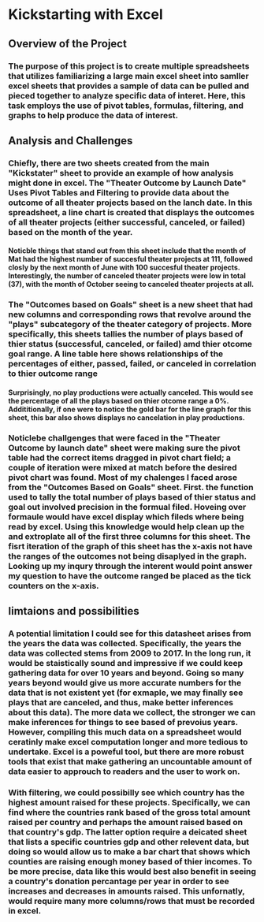 # Kickstarting with Excel 
## Overview of the Project 
### The purpose of this project is to create multiple spreadsheets that utilizes familiarizing a large main excel sheet into samller excel sheets that provides a sample of data can be pulled and pieced together to analyze specific data of interet. Here, this task employs the use of pivot tables, formulas, filtering, and graphs to help produce the data of interest.
## Analysis and Challenges
### Chiefly, there are two sheets created from the main "Kickstater" sheet to provide an example of how analysis might done in excel. The "Theater Outcome by Launch Date" Uses Pivot Tables and Filtering to provide data about the outcome of all theater projects based on the lanch date. In this spreadsheet, a line chart is created that displays the outcomes of all theater projects (either successful, canceled, or failed) based on the month of the year. 
#### Noticble things that stand out from this sheet include that the month of Mat had the highest number of succesful theater projects at 111, followed closly by the next month of June with 100 succesful theater projects. Interestingly, the number of canceled theater projects were low in total (37), with the month of October seeing to canceled theater projects at all.
### The "Outcomes based on Goals" sheet is a new sheet that had new columns and corresponding rows that revolve around the "plays" subcategory of the theater category of projects. More specifically, this sheets tallies the number of plays based of thier status (successful, canceled, or failed) amd thier otcome goal range. A line table here shows relationships of the percentages of either, passed, failed, or canceled in correlation to thier outcome range
#### Surprisingly, no play productions were actually canceled. This would see the percentage of all the plays based on thier otcome range a 0%. Addititionally, if one were to notice the gold bar for the line graph for this sheet, this bar also shows displays no cancelation in play productions. 
### Noticlebe challgenges that were faced in the "Theater Outcome by launch date" sheet were making sure the pivot table had the correct items dragged in pivot chart field; a couple of iteration were mixed at match before the desired pivot chart was found. Most of my chalenges I faced arose from the "Outcomes Based on Goals" sheet. First. the function used to tally the total number of plays based of thier status and goal out involved precision in the formual filed. Hoveing over formaule would have excel display which fileds where being read by excel. Using this knowledge would help clean up the and extroplate all of the first three columns for this sheet. The fisrt iteration of the graph of this sheet has the x-axis not have the ranges of the outcomes not being disaplyed in the graph. Looking up my inqury through the interent would point answer my question to have the outcome ranged be placed as the tick counters on the x-axis.
## limtaions and possibilities
### A potential limitation I could see for this datasheet arises from the years the data was collected. Specifically, the years the data was collected stems from 2009 to 2017. In the long run, it would be staistically sound and impressive if we could keep gathering data for over 10 years and beyond. Going so many years beyond would give us more accurate numbers for the data that is not existent yet (for exmaple, we may finally see plays that are canceled, and thus, make better inferences about this data). The more data we collect, the stronger we can make inferences for things to see based of prevoius years. However, compiling this much data on a spreadsheet would ceratinly make excel computation longer and more tedious to undertake. Excel is a poweful tool, but there are more robust tools that exist that make gathering an uncountable amount of data easier to approuch to readers and the user to work on.
### With filtering, we could possibilly see which country has the highest amount raised for these projects. Specifically, we can find where the countries rank based of the gross total amount raised per country and perhaps the amount raised based on that country's gdp. The latter option require a deicated sheet that lists a specific countries gdp and other relevent data, but doing so would allow us to make a bar chart that shows which counties are raising enough money based of thier incomes. To be more precise, data like this would best also benefit in seeing a country's donation percantage per year in order to see increases and decreases in amounts raised. This unfornatly, would require many more columns/rows that must be recorded in excel. 
